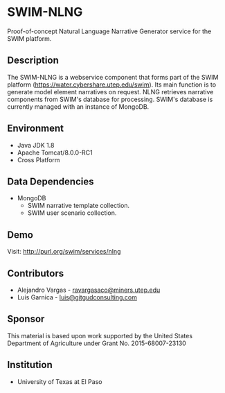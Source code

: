 # SWIM-NLNG
Proof-of-concept Natural Language Narrative Generator service for the SWIM platform.

## Description
The SWIM-NLNG is a webservice component that forms part of the SWIM platform (https://water.cybershare.utep.edu/swim).
Its main function is to generate model element narratives on request. NLNG retrieves narrative components from SWIM's
database for processing. SWIM's database is currently managed with an instance of MongoDB.

## Environment
+ Java JDK 1.8
+ Apache Tomcat/8.0.0-RC1
+ Cross Platform

## Data Dependencies
+ MongoDB
  - SWIM narrative template collection.
  - SWIM user scenario collection. 
  
## Demo
Visit: http://purl.org/swim/services/nlng
  
## Contributors
+ Alejandro Vargas - ravargasaco@miners.utep.edu
+ Luis Garnica - luis@gitgudconsulting.com

## Sponsor
This material is based upon work supported by the United States Department of Agriculture under Grant No. 2015-68007-23130

## Institution
+ University of Texas at El Paso
